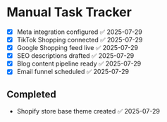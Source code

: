 # Manual Task Tracker

- [x] Meta integration configured ✅ 2025-07-29
- [x] TikTok Shopping connected ✅ 2025-07-29
- [x] Google Shopping feed live ✅ 2025-07-29
- [x] SEO descriptions drafted ✅ 2025-07-29
- [x] Blog content pipeline ready ✅ 2025-07-29
- [x] Email funnel scheduled ✅ 2025-07-29

## Completed
- Shopify store base theme created ✅ 2025-07-29
